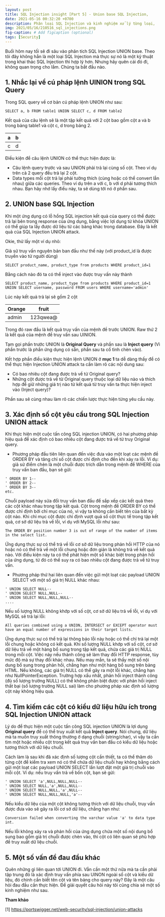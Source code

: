 ```yaml
---
layout: post
title: SQL Injection insight [Part 5] - Union base SQL Injection,
date: 2021-05-16 00:32:20 +0700
description: Phân loại SQL Injection và kinh nghiệm xử lý từng loại,
img: 2021/05/16/210516_sql_injections.png
fig-caption: # Add figcaption (optional)
tags: [Security]
---
```

Buổi hôm nay tối sẽ đi sâu vào phân tích SQL Injection UNION base. Theo tôi đây không hẳn là một loại SQL Injection mà thực sự nó là một kỹ thuật trong khai thác SQL Injection thì hợp lý hơn. Nhưng hãy quên cái đó đi, không quan trọng cho lắm. Chúng ta bắt đầu nào.


## 1. Nhắc lại về cú pháp lệnh UINION trong SQL Query
Trong SQL query về cơ bản cú pháp lệnh UNION như sau:

```
SELECT a, b FROM table1 UNION SELECT c, d FROM table2
```

Kết quả của câu lệnh sẽ là một tập kết quả với 2 cột bao gồm cột a và b trong bảng table1 và cột c, d trong bảng 2.

| a   | b    |
|-----|------|
| c   | d    |

Điều kiện để câu lệnh UNION có thể thực hiện được là:
* Câu lệnh query trước và sau UNION phải trả lại cùng số cột. Theo ví dụ trên cả 2 query đều trả lại 2 cột.
* Data types mỗi cột trả lại phải tưởng thích (cùng hoặc có thể convert lẫn nhau) giữa các queries. Theo ví dụ trên a với c, b với d phải tương thích nhau.
Bạn hãy nhớ lấy điều này, ta sẽ dùng tới nó ở phần sau.

## 2. UNION base SQL Injection

Khi một ứng dụng có lỗ hổng SQL injection kết quả của query có thể được trả lại bên trong response của ứng dụng, bằng việc lợi dụng từ khóa UNION có thể giúp ta lấy được dữ liệu từ các bảng khác trong database. Đây là kết quả của SQL Injection UNION attack.

Okie, thử lấy một ví dụ nhỏ:

Giả sử truy vấn nguyên bản ban đầu như thế này (với product_id là được truyền vào từ người dùng)

```
SELECT product_name, product_type from products WHERE product_id=1
```

Bằng cách nào đó ta có thể inject vào được truy vấn này thành

```
SELECT product_name, product_type from products WHERE product_id=1 UNION SELECT username, password FROM users WHERE username='admin'
```

Lúc này kết quả trả lại sẽ gồm 2 cột

| Orange   | fruit     |
|----------|-----------|
| admin    | 123qwea@  |

Trong đó raw đầu là kết quả truy vấn của mệnh đề trước UNION. Raw thứ 2 là kết quả của mệnh đề truy vấn sau UINION.

Tạm gọi phần trước UNION là **Original Query** và phần sau là **Inject query** (Vì phần trước là phần ứng dụng có sẵn, phần sau ta cố tình chèn vào).

Kết hợp phần điều kiện thực hiện lệnh UNION ở **mục 1** ta dễ dàng thấy để có thể thực hiện Injection UNION attack ta cần làm rõ các nội dung sau:

* Có bao nhiêu cột đang được trả về từ Original query?
* Những cột được trả về từ Original query thuộc loại dữ liệu nào và thích hợp để giữ những giá trị nào từ kết quả từ truy vấn ta thực hiện inject vào (Inject query)?

Phần sau sẽ cùng nhau làm rõ các chiến lược thực hiện từng yêu cầu này.

## 3. Xác định số cột yêu cầu trong SQL Injection UNION attack
Khi thực hiện một cuộc tấn công SQL injection UNION, có hai phương pháp hiệu quả để xác định có bao nhiêu cột đang được trả về từ truy Original query.

* Phương pháp đầu tiên liên quan đến việc đưa vào một loạt các mệnh đề ORDER BY và tăng chỉ số cột được chỉ định cho đến khi xảy ra lỗi. Ví dụ: giả sử điểm chèn là một chuỗi được trích dẫn trong mệnh đề WHERE của truy vấn ban đầu, bạn sẽ gửi:

```
' ORDER BY 1--
' ORDER BY 2--
' ORDER BY 3--
etc.
```

Chuỗi payload này sửa đổi truy vấn ban đầu để sắp xếp các kết quả theo các cột khác nhau trong tập kết quả. Cột trong mệnh đề ORDER BY có thể được chỉ định bởi chỉ mục của nó, vì vậy ta không cần biết tên của bất kỳ cột nào. Khi chỉ mục cột được chỉ định vượt quá số cột thực tế trong tập kết quả, cơ sở dữ liệu trả về lỗi, ví dụ với MySQL lỗi như sau:
```
The ORDER BY position number 3 is out of range of the number of items in the select list.
```
Ứng dụng thực sự có thể trả về lỗi cơ sở dữ liệu trong phản hồi HTTP của nó hoặc nó có thể trả về một lỗi chung hoặc đơn giản là không trả về kết quả nào. Với điều kiện này ta có thể phát hiện một số khác biệt trong phản hồi của ứng dụng, từ đó có thể suy ra có bao nhiêu cột đang được trả về từ truy vấn.

* Phương pháp thứ hai liên quan đến việc gửi một loạt các payload UNION SELECT với một số giá trị NULL khác nhau:

```
' UNION SELECT NULL--
' UNION SELECT NULL,NULL--
' UNION SELECT NULL,NULL,NULL--
....
```
Nếu số lượng NULL không khớp với số cột, cơ sở dữ liệu trả về lỗi, ví dụ với MySQL sẽ trả lại lỗi:
```
All queries combined using a UNION, INTERSECT or EXCEPT operator must have an equal number of expressions in their target lists.
```
Ứng dụng thực sự có thể trả lại thông báo lỗi này hoặc có thể chỉ trả lại một lỗi chung hoặc không có kết quả. Khi số lượng NULL khớp với số cột, cơ sở dữ liệu trả về một hàng bổ sung trong tập kết quả, chứa các giá trị NULL trong mỗi cột. Việc này nếu thành công sẽ làm thay đổi HTTP response, tùy mức độ mà sự thay đổi khác nhau. Nếu may mắn, ta sẽ thấy một số nội dung bổ sung trong phản hồi, chẳng hạn như một hàng bổ sung trên bảng HTML. Nếu không, các giá trị NULL có thể gây ra một lỗi khác, chẳng hạn như NullPointerException. Trường hợp xấu nhất, phản hồi inject thành công (đủ số lượng trường NULL) có thể không phân biệt được với phản hồi inject thất bại (số lượng trường NULL sai) làm cho phương pháp xác định số lượng cột này không hiệu quả.

## 4. Tìm kiếm các cột có kiểu dữ liệu hữu ích trong SQL Injection UNION attack

Lý do để thực hiện một cuộc tấn công SQL injection UNION là lợi dụng **Original query** để có thể truy xuất kết quả **Inject query**. Nói chung, dữ liệu mà ta muốn truy xuất thông thường ở dạng chuỗi (string/char), vì vậy ta cần tìm một hoặc nhiều cột trong kết quả truy vấn ban đầu có kiểu dữ liệu hoặc tương thích với dữ liệu chuỗi.

Cách làm là sau khi đã xác định số lượng cột cần thiết, ta có thể thăm dò từng cột để kiểm tra xem nó có thể chứa dữ liệu chuỗi hay không bằng cách gửi một loạt các payload UNION SELECT lần lượt đặt một giá trị chuỗi vào mỗi cột. Ví dụ: nếu truy vấn trả về bốn cột, bạn sẽ gửi:
```
' UNION SELECT 'a',NULL,NULL,NULL--
' UNION SELECT NULL,'a',NULL,NULL--
' UNION SELECT NULL,NULL,'a',NULL--
' UNION SELECT NULL,NULL,NULL,'a'--
```

Nếu kiểu dữ liệu của một cột không tương thích với dữ liệu chuỗi, truy vấn được đưa vào sẽ gây ra lỗi cơ sở dữ liệu, chẳng hạn như:
```
Conversion failed when converting the varchar value 'a' to data type int.
```
Nếu lỗi không xảy ra và phản hồi của ứng dụng chứa một số nội dung bổ sung bao gồm giá trị chuỗi được chèn vào, thì cột có liên quan sẽ phù hợp để truy xuất dữ liệu chuỗi.

## 5. Một số vấn đề đau đầu khác
Quên những gì liên quan tới UNION đi. Vẫn cần một thứ nữa mà ta cần phải tập trung đó là xác định truy vấn phía sau UINON ngoài số cột và kiểu dữ liệu, đó chính cần biết tên cột và tên bảng cho query này? Đây là một câu hỏi đau đầu cần thực hiện. Để giải quyết câu hỏi này tôi cũng chia sẻ một số kinh nghiệm như sau.



**Tham khảo**

[1] https://portswigger.net/web-security/sql-injection/union-attacks
